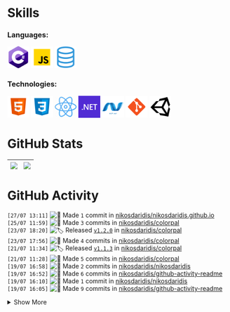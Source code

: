 <h1><b>Skills</h1></b>

<h3>Languages:</h3>
    <a  href="#"><img  alt="C#"  title="C#"  src="https://raw.githubusercontent.com/nikosdaridis/nikosdaridis.github.io/main/images/TechStack/CSharp.png"  height="50"></a>
    <a  href="#"><img  alt="JavaScript"  title="JavaScript"  src="https://raw.githubusercontent.com/nikosdaridis/nikosdaridis.github.io/main/images/TechStack/JavaScript.png"  height="50"></a>
    <a  href="#"><img  alt="SQL"  title="SQL"  src="https://raw.githubusercontent.com/nikosdaridis/nikosdaridis.github.io/main/images/TechStack/SQL.png"  height="50"></a>

<h3>Technologies:</h3>  
	<a  href="#"><img  alt="HTML"  title="HTML"  src="https://raw.githubusercontent.com/nikosdaridis/nikosdaridis.github.io/main/images/TechStack/HTML.png"  height="50"></a>
    <a  href="#"><img  alt="CSS"  title="CSS"  src="https://raw.githubusercontent.com/nikosdaridis/nikosdaridis.github.io/main/images/TechStack/CSS.png"  height="50"></a>
	<a  href="#"><img  alt="React"  title="React"  src="https://raw.githubusercontent.com/nikosdaridis/nikosdaridis.github.io/main/images/TechStack/React.png"  height="50"></a>
    <a  href="#"><img  alt=".Net"  title=".Net"  src="https://raw.githubusercontent.com/nikosdaridis/nikosdaridis.github.io/main/images/TechStack/DOTNET.png"  height="50"></a>
    <a  href="#"><img  alt="ASP.Net Core"  title="ASP.Net Core"  src="https://raw.githubusercontent.com/nikosdaridis/nikosdaridis.github.io/main/images/TechStack/ASPNETCore.png"  height="50"></a>
    <a  href="#"><img  alt="Git"  title="Git"  src="https://raw.githubusercontent.com/nikosdaridis/nikosdaridis.github.io/main/images/TechStack/Git.png"  height="50"></a>
    <a  href="#"><img  alt="Unity"  title="Unity"  src="https://raw.githubusercontent.com/nikosdaridis/nikosdaridis.github.io/main/images/TechStack/Unity.png"  height="50"></a>

<h1><b>GitHub Stats</h1></b>

| <a href="https://github.com/nikosdaridis?tab=repositories"><img align="center" src="https://github-readme-stats.vercel.app/api?username=nikosdaridis&show_icons=true&bg_color=00000000&title_color=0c4e82&text_color=1495fb&hide_border=true&hide_title=true&include_all_commits=true&text_bold=true" /></a> | <a href="https://github.com/nikosdaridis?tab=repositories"><img align="center" src="https://github-readme-stats.vercel.app/api/top-langs/?username=nikosdaridis&layout=compact&bg_color=00000000&title_color=1495fb&text_color=1495fb&hide_border=true&langs_count=10&hide=hlsl,shaderlab,glsl,objective-c%2B%2B,cmake&size_weight=0.3&count_weight=0.5" /></a> |
| ------------- | ------------- |

<h1><b>GitHub Activity</h1></b>

<!--START_SECTION:activity-->
`[27/07 13:11]` <img alt="📝" src="https://github.com/cheesits456/github-activity-readme/raw/master/icons/commit.png" align="top" height="18"> Made `1` commit in [nikosdaridis/nikosdaridis.github.io](https://github.com/nikosdaridis/nikosdaridis.github.io)  
`[25/07 11:59]` <img alt="📝" src="https://github.com/cheesits456/github-activity-readme/raw/master/icons/commit.png" align="top" height="18"> Made `3` commits in [nikosdaridis/colorpal](https://github.com/nikosdaridis/colorpal)  
`[23/07 18:20]` <img alt="🏷" src="https://github.com/cheesits456/github-activity-readme/raw/master/icons/release.png" align="top" height="18"> Released [`v1.2.0`](https://github.com/nikosdaridis/colorpal/releases/tag/v1.2.0) in [nikosdaridis/colorpal](https://github.com/nikosdaridis/colorpal)  
`[23/07 17:56]` <img alt="📝" src="https://github.com/cheesits456/github-activity-readme/raw/master/icons/commit.png" align="top" height="18"> Made `4` commits in [nikosdaridis/colorpal](https://github.com/nikosdaridis/colorpal)  
`[21/07 11:34]` <img alt="🏷" src="https://github.com/cheesits456/github-activity-readme/raw/master/icons/release.png" align="top" height="18"> Released [`v1.1.3`](https://github.com/nikosdaridis/colorpal/releases/tag/v1.1.3) in [nikosdaridis/colorpal](https://github.com/nikosdaridis/colorpal)  
`[21/07 11:28]` <img alt="📝" src="https://github.com/cheesits456/github-activity-readme/raw/master/icons/commit.png" align="top" height="18"> Made `5` commits in [nikosdaridis/colorpal](https://github.com/nikosdaridis/colorpal)  
`[19/07 16:58]` <img alt="📝" src="https://github.com/cheesits456/github-activity-readme/raw/master/icons/commit.png" align="top" height="18"> Made `2` commits in [nikosdaridis/nikosdaridis](https://github.com/nikosdaridis/nikosdaridis)  
`[19/07 16:52]` <img alt="📝" src="https://github.com/cheesits456/github-activity-readme/raw/master/icons/commit.png" align="top" height="18"> Made `6` commits in [nikosdaridis/github-activity-readme](https://github.com/nikosdaridis/github-activity-readme)  
`[19/07 16:10]` <img alt="📝" src="https://github.com/cheesits456/github-activity-readme/raw/master/icons/commit.png" align="top" height="18"> Made `1` commit in [nikosdaridis/nikosdaridis](https://github.com/nikosdaridis/nikosdaridis)  
`[19/07 16:05]` <img alt="📝" src="https://github.com/cheesits456/github-activity-readme/raw/master/icons/commit.png" align="top" height="18"> Made `9` commits in [nikosdaridis/github-activity-readme](https://github.com/nikosdaridis/github-activity-readme)  

<details><summary>Show More</summary>

`[19/07 15:01]` <img alt="🏷" src="https://github.com/cheesits456/github-activity-readme/raw/master/icons/release.png" align="top" height="18"> Released [`v1.1.2`](https://github.com/nikosdaridis/colorpal/releases/tag/v1.1.2) in [nikosdaridis/colorpal](https://github.com/nikosdaridis/colorpal)  
`[19/07 14:56]` <img alt="📝" src="https://github.com/cheesits456/github-activity-readme/raw/master/icons/commit.png" align="top" height="18"> Made `1` commit in [nikosdaridis/colorpal](https://github.com/nikosdaridis/colorpal)  
`[15/07 22:41]` <img alt="📝" src="https://github.com/cheesits456/github-activity-readme/raw/master/icons/commit.png" align="top" height="18"> Made `1` commit in [nikosdaridis/github-activity-readme](https://github.com/nikosdaridis/github-activity-readme)  
`[15/07 22:34]` <img alt="📝" src="https://github.com/cheesits456/github-activity-readme/raw/master/icons/commit.png" align="top" height="18"> Made `1` commit in [nikosdaridis/nikosdaridis](https://github.com/nikosdaridis/nikosdaridis)  
`[15/07 22:30]` <img alt="📝" src="https://github.com/cheesits456/github-activity-readme/raw/master/icons/commit.png" align="top" height="18"> Made `2` commits in [nikosdaridis/github-activity-readme](https://github.com/nikosdaridis/github-activity-readme)  
`[15/07 21:11]` <img alt="📝" src="https://github.com/cheesits456/github-activity-readme/raw/master/icons/commit.png" align="top" height="18"> Made `1` commit in [nikosdaridis/nikosdaridis](https://github.com/nikosdaridis/nikosdaridis)  
`[13/07 16:50]` <img alt="📝" src="https://github.com/cheesits456/github-activity-readme/raw/master/icons/commit.png" align="top" height="18"> Made `1` commit in [nikosdaridis/colorpal](https://github.com/nikosdaridis/colorpal)  
`[13/07 15:43]` <img alt="📝" src="https://github.com/cheesits456/github-activity-readme/raw/master/icons/commit.png" align="top" height="18"> Made `1` commit in [nikosdaridis/nikosdaridis.github.io](https://github.com/nikosdaridis/nikosdaridis.github.io)  
`[13/07 15:36]` <img alt="📝" src="https://github.com/cheesits456/github-activity-readme/raw/master/icons/commit.png" align="top" height="18"> Made `1` commit in [nikosdaridis/nikosdaridis](https://github.com/nikosdaridis/nikosdaridis)  
`[11/07 15:28]` <img alt="📝" src="https://github.com/cheesits456/github-activity-readme/raw/master/icons/commit.png" align="top" height="18"> Made `1` commit in [nikosdaridis/colorpal](https://github.com/nikosdaridis/colorpal)  
`[09/07 15:17]` <img alt="🏷" src="https://github.com/cheesits456/github-activity-readme/raw/master/icons/release.png" align="top" height="18"> Released [`v1.1.1`](https://github.com/nikosdaridis/colorpal/releases/tag/v1.1.1) in [nikosdaridis/colorpal](https://github.com/nikosdaridis/colorpal)  
`[09/07 15:08]` <img alt="📝" src="https://github.com/cheesits456/github-activity-readme/raw/master/icons/commit.png" align="top" height="18"> Made `3` commits in [nikosdaridis/colorpal](https://github.com/nikosdaridis/colorpal)  
`[05/07 13:59]` <img alt="📝" src="https://github.com/cheesits456/github-activity-readme/raw/master/icons/commit.png" align="top" height="18"> Made `42` commits in [nikosdaridis/github-readme-stats](https://github.com/nikosdaridis/github-readme-stats)  
`[04/07 14:52]` <img alt="⭐" src="https://github.com/cheesits456/github-activity-readme/raw/master/icons/star.png" align="top" height="18"> Starred [facebook/react](https://github.com/facebook/react)  
`[04/07 07:07]` <img alt="📝" src="https://github.com/cheesits456/github-activity-readme/raw/master/icons/commit.png" align="top" height="18"> Made `1` commit in [nikosdaridis/nikosdaridis.github.io](https://github.com/nikosdaridis/nikosdaridis.github.io)  
`[04/07 06:39]` <img alt="📝" src="https://github.com/cheesits456/github-activity-readme/raw/master/icons/commit.png" align="top" height="18"> Made `1` commit in [nikosdaridis/nikosdaridis](https://github.com/nikosdaridis/nikosdaridis)  
`[03/07 14:32]` <img alt="📝" src="https://github.com/cheesits456/github-activity-readme/raw/master/icons/commit.png" align="top" height="18"> Made `1` commit in [nikosdaridis/colorpal](https://github.com/nikosdaridis/colorpal)  
`[03/07 13:04]` <img alt="📝" src="https://github.com/cheesits456/github-activity-readme/raw/master/icons/commit.png" align="top" height="18"> Made `2` commits in [nikosdaridis/nikosdaridis.github.io](https://github.com/nikosdaridis/nikosdaridis.github.io)  
`[03/07 12:16]` <img alt="📝" src="https://github.com/cheesits456/github-activity-readme/raw/master/icons/commit.png" align="top" height="18"> Made `1` commit in [nikosdaridis/products-api](https://github.com/nikosdaridis/products-api)  
`[03/07 12:03]` <img alt="⭐" src="https://github.com/cheesits456/github-activity-readme/raw/master/icons/star.png" align="top" height="18"> Starred [nikosdaridis/products-api](https://github.com/nikosdaridis/products-api)  
`[03/07 12:03]` <img alt="📂" src="https://github.com/cheesits456/github-activity-readme/raw/master/icons/create-branch.png" align="top" height="18"> Created branch [`main`](https://github.com/nikosdaridis/products-api/tree/main) in [nikosdaridis/products-api](https://github.com/nikosdaridis/products-api)  
`[03/07 12:03]` <img alt="➕" src="https://github.com/cheesits456/github-activity-readme/raw/master/icons/create-repo.png" align="top" height="18"> Created repository [nikosdaridis/products-api](https://github.com/nikosdaridis/products-api)  
`[02/07 07:29]` <img alt="📝" src="https://github.com/cheesits456/github-activity-readme/raw/master/icons/commit.png" align="top" height="18"> Made `1` commit in [nikosdaridis/colorpal](https://github.com/nikosdaridis/colorpal)  
`[29/06 00:23]` <img alt="🏷" src="https://github.com/cheesits456/github-activity-readme/raw/master/icons/release.png" align="top" height="18"> Released [`v1.1.0`](https://github.com/nikosdaridis/colorpal/releases/tag/v1.1.0) in [nikosdaridis/colorpal](https://github.com/nikosdaridis/colorpal)  
`[29/06 00:17]` <img alt="📝" src="https://github.com/cheesits456/github-activity-readme/raw/master/icons/commit.png" align="top" height="18"> Made `1` commit in [nikosdaridis/colorpal](https://github.com/nikosdaridis/colorpal)  
`[28/06 08:57]` <img alt="📝" src="https://github.com/cheesits456/github-activity-readme/raw/master/icons/commit.png" align="top" height="18"> Made `1` commit in [nikosdaridis/nikosdaridis](https://github.com/nikosdaridis/nikosdaridis)  
`[28/06 06:42]` <img alt="📝" src="https://github.com/cheesits456/github-activity-readme/raw/master/icons/commit.png" align="top" height="18"> Made `1` commit in [nikosdaridis/colorpal](https://github.com/nikosdaridis/colorpal)  
`[28/06 06:40]` <img alt="❗️" src="https://github.com/cheesits456/github-activity-readme/raw/master/icons/issue.png" align="top" height="18"> Opened issue [`#2890`](https://github.com//anuraghazra/github-readme-stats/issues/2890 'Broken images') in [anuraghazra/github-readme-stats](https://github.com/anuraghazra/github-readme-stats)  
`[28/06 02:40]` <img alt="📝" src="https://github.com/cheesits456/github-activity-readme/raw/master/icons/commit.png" align="top" height="18"> Made `1` commit in [nikosdaridis/colorpal](https://github.com/nikosdaridis/colorpal)  
`[27/06 23:31]` <img alt="📝" src="https://github.com/cheesits456/github-activity-readme/raw/master/icons/commit.png" align="top" height="18"> Made `2` commits in [nikosdaridis/nikosdaridis](https://github.com/nikosdaridis/nikosdaridis)  
`[26/06 05:23]` <img alt="📝" src="https://github.com/cheesits456/github-activity-readme/raw/master/icons/commit.png" align="top" height="18"> Made `1` commit in [nikosdaridis/nikosdaridis.github.io](https://github.com/nikosdaridis/nikosdaridis.github.io)  
`[26/06 04:58]` <img alt="📝" src="https://github.com/cheesits456/github-activity-readme/raw/master/icons/commit.png" align="top" height="18"> Made `2` commits in [nikosdaridis/nikosdaridis](https://github.com/nikosdaridis/nikosdaridis)  
`[26/06 04:55]` <img alt="📝" src="https://github.com/cheesits456/github-activity-readme/raw/master/icons/commit.png" align="top" height="18"> Made `1` commit in [nikosdaridis/nikosdaridis.github.io](https://github.com/nikosdaridis/nikosdaridis.github.io)  
`[24/06 06:39]` <img alt="📝" src="https://github.com/cheesits456/github-activity-readme/raw/master/icons/commit.png" align="top" height="18"> Made `1` commit in [nikosdaridis/nikosdaridis](https://github.com/nikosdaridis/nikosdaridis)  
`[23/06 08:29]` <img alt="📝" src="https://github.com/cheesits456/github-activity-readme/raw/master/icons/commit.png" align="top" height="18"> Made `1` commit in [nikosdaridis/colorpal](https://github.com/nikosdaridis/colorpal)  
`[22/06 20:27]` <img alt="🏷" src="https://github.com/cheesits456/github-activity-readme/raw/master/icons/release.png" align="top" height="18"> Released [`v1.0.1`](https://github.com/nikosdaridis/colorpal/releases/tag/v1.0.1) in [nikosdaridis/colorpal](https://github.com/nikosdaridis/colorpal)  
`[22/06 20:13]` <img alt="📝" src="https://github.com/cheesits456/github-activity-readme/raw/master/icons/commit.png" align="top" height="18"> Made `2` commits in [nikosdaridis/colorpal](https://github.com/nikosdaridis/colorpal)  
`[22/06 12:06]` <img alt="📝" src="https://github.com/cheesits456/github-activity-readme/raw/master/icons/commit.png" align="top" height="18"> Made `42` commits in [nikosdaridis/github-readme-stats](https://github.com/nikosdaridis/github-readme-stats)  
`[20/06 16:18]` <img alt="🏷" src="https://github.com/cheesits456/github-activity-readme/raw/master/icons/release.png" align="top" height="18"> Released [`v1.0.0`](https://github.com/nikosdaridis/colorpal/releases/tag/v1.0.0) in [nikosdaridis/colorpal](https://github.com/nikosdaridis/colorpal)  
`[20/06 16:17]` <img alt="❌" src="https://github.com/cheesits456/github-activity-readme/raw/master/icons/delete.png" align="top" height="18"> Deleted `v1.0.0` from [nikosdaridis/colorpal](https://github.com/nikosdaridis/colorpal)  
`[20/06 16:16]` <img alt="📝" src="https://github.com/cheesits456/github-activity-readme/raw/master/icons/commit.png" align="top" height="18"> Made `1` commit in [nikosdaridis/colorpal](https://github.com/nikosdaridis/colorpal)  
`[20/06 16:13]` <img alt="📝" src="https://github.com/cheesits456/github-activity-readme/raw/master/icons/commit.png" align="top" height="18"> Made `1` commit in [nikosdaridis/nikosdaridis.github.io](https://github.com/nikosdaridis/nikosdaridis.github.io)  
`[20/06 06:16]` <img alt="📝" src="https://github.com/cheesits456/github-activity-readme/raw/master/icons/commit.png" align="top" height="18"> Made `1` commit in [NikosDaridis/nikosdaridis.github.io](https://github.com/NikosDaridis/nikosdaridis.github.io)  
`[20/06 05:59]` <img alt="📝" src="https://github.com/cheesits456/github-activity-readme/raw/master/icons/commit.png" align="top" height="18"> Made `1` commit in [NikosDaridis/project-souls](https://github.com/NikosDaridis/project-souls)  
`[20/06 05:58]` <img alt="📝" src="https://github.com/cheesits456/github-activity-readme/raw/master/icons/commit.png" align="top" height="18"> Made `1` commit in [NikosDaridis/2d-bezier-path-tool](https://github.com/NikosDaridis/2d-bezier-path-tool)  
`[20/06 05:56]` <img alt="📝" src="https://github.com/cheesits456/github-activity-readme/raw/master/icons/commit.png" align="top" height="18"> Made `1` commit in [NikosDaridis/space-cowboys](https://github.com/NikosDaridis/space-cowboys)  
`[20/06 05:40]` <img alt="🏷" src="https://github.com/cheesits456/github-activity-readme/raw/master/icons/release.png" align="top" height="18"> Released [`v1.0.0`](https://github.com/NikosDaridis/ColorPal/releases/tag/v1.0.0) in [NikosDaridis/ColorPal](https://github.com/NikosDaridis/ColorPal)  
`[20/06 05:31]` <img alt="📝" src="https://github.com/cheesits456/github-activity-readme/raw/master/icons/commit.png" align="top" height="18"> Made `1` commit in [NikosDaridis/ColorPal](https://github.com/NikosDaridis/ColorPal)  
`[20/06 02:04]` <img alt="📂" src="https://github.com/cheesits456/github-activity-readme/raw/master/icons/create-branch.png" align="top" height="18"> Created branch [`main`](https://github.com/NikosDaridis/ColorPal/tree/main) in [NikosDaridis/ColorPal](https://github.com/NikosDaridis/ColorPal)  
`[19/06 22:35]` <img alt="⭐" src="https://github.com/cheesits456/github-activity-readme/raw/master/icons/star.png" align="top" height="18"> Starred [NikosDaridis/ColorPal](https://github.com/NikosDaridis/ColorPal)  
`[19/06 22:35]` <img alt="➕" src="https://github.com/cheesits456/github-activity-readme/raw/master/icons/create-repo.png" align="top" height="18"> Created repository [NikosDaridis/ColorPal](https://github.com/NikosDaridis/ColorPal)  
`[18/06 09:00]` <img alt="📝" src="https://github.com/cheesits456/github-activity-readme/raw/master/icons/commit.png" align="top" height="18"> Made `4` commits in [NikosDaridis/NikosDaridis.github.io](https://github.com/NikosDaridis/NikosDaridis.github.io)  
`[16/06 17:09]` <img alt="⭐" src="https://github.com/cheesits456/github-activity-readme/raw/master/icons/star.png" align="top" height="18"> Starred [NikosDaridis/github-readme-stats](https://github.com/NikosDaridis/github-readme-stats)  
`[16/06 17:08]` <img alt="🍴" src="https://github.com/cheesits456/github-activity-readme/raw/master/icons/fork.png" align="top" height="18"> Forked [anuraghazra/github-readme-stats](https://github.com/anuraghazra/github-readme-stats) to [NikosDaridis/github-readme-stats](https://github.com/NikosDaridis/github-readme-stats)  
`[16/06 17:05]` <img alt="📝" src="https://github.com/cheesits456/github-activity-readme/raw/master/icons/commit.png" align="top" height="18"> Made `1` commit in [NikosDaridis/NikosDaridis](https://github.com/NikosDaridis/NikosDaridis)  
`[16/06 15:09]` <img alt="📝" src="https://github.com/cheesits456/github-activity-readme/raw/master/icons/commit.png" align="top" height="18"> Made `1` commit in [NikosDaridis/NikosDaridis.github.io](https://github.com/NikosDaridis/NikosDaridis.github.io)  
`[16/06 13:58]` <img alt="📝" src="https://github.com/cheesits456/github-activity-readme/raw/master/icons/commit.png" align="top" height="18"> Made `2` commits in [NikosDaridis/Space-Cowboys](https://github.com/NikosDaridis/Space-Cowboys)  
`[16/06 09:45]` <img alt="📝" src="https://github.com/cheesits456/github-activity-readme/raw/master/icons/commit.png" align="top" height="18"> Made `2` commits in [NikosDaridis/NikosDaridis.github.io](https://github.com/NikosDaridis/NikosDaridis.github.io)  
`[15/06 01:56]` <img alt="⭐" src="https://github.com/cheesits456/github-activity-readme/raw/master/icons/star.png" align="top" height="18"> Starred [jamesgeorge007/github-activity-readme](https://github.com/jamesgeorge007/github-activity-readme)  
`[15/06 01:50]` <img alt="📝" src="https://github.com/cheesits456/github-activity-readme/raw/master/icons/commit.png" align="top" height="18"> Made `1` commit in [NikosDaridis/GitHub-Activity-Readme](https://github.com/NikosDaridis/GitHub-Activity-Readme)  
`[15/06 01:25]` <img alt="📝" src="https://github.com/cheesits456/github-activity-readme/raw/master/icons/commit.png" align="top" height="18"> Made `3` commits in [NikosDaridis/NikosDaridis](https://github.com/NikosDaridis/NikosDaridis)  
`[15/06 00:48]` <img alt="⭐" src="https://github.com/cheesits456/github-activity-readme/raw/master/icons/star.png" align="top" height="18"> Starred [anuraghazra/github-readme-stats](https://github.com/anuraghazra/github-readme-stats)  
`[15/06 00:19]` <img alt="📝" src="https://github.com/cheesits456/github-activity-readme/raw/master/icons/commit.png" align="top" height="18"> Made `225` commits in [NikosDaridis/GitHub-Activity-Readme](https://github.com/NikosDaridis/GitHub-Activity-Readme)  
`[14/06 23:37]` <img alt="📝" src="https://github.com/cheesits456/github-activity-readme/raw/master/icons/commit.png" align="top" height="18"> Made `1` commit in [NikosDaridis/NikosDaridis](https://github.com/NikosDaridis/NikosDaridis)  
`[14/06 23:36]` <img alt="📝" src="https://github.com/cheesits456/github-activity-readme/raw/master/icons/commit.png" align="top" height="18"> Made `1` commit in [NikosDaridis/GitHub-Activity-Readme](https://github.com/NikosDaridis/GitHub-Activity-Readme)  
`[14/06 23:34]` <img alt="📝" src="https://github.com/cheesits456/github-activity-readme/raw/master/icons/commit.png" align="top" height="18"> Made `1` commit in [NikosDaridis/NikosDaridis](https://github.com/NikosDaridis/NikosDaridis)  
`[14/06 23:30]` <img alt="📝" src="https://github.com/cheesits456/github-activity-readme/raw/master/icons/commit.png" align="top" height="18"> Made `1` commit in [NikosDaridis/GitHub-Activity-Readme](https://github.com/NikosDaridis/GitHub-Activity-Readme)  
`[14/06 23:06]` <img alt="⭐" src="https://github.com/cheesits456/github-activity-readme/raw/master/icons/star.png" align="top" height="18"> Starred [NikosDaridis/GitHub-Activity-Readme](https://github.com/NikosDaridis/GitHub-Activity-Readme)  
`[14/06 23:05]` <img alt="🍴" src="https://github.com/cheesits456/github-activity-readme/raw/master/icons/fork.png" align="top" height="18"> Forked [cheesits456/github-activity-readme](https://github.com/cheesits456/github-activity-readme) to [NikosDaridis/GitHub-Activity-Readme](https://github.com/NikosDaridis/GitHub-Activity-Readme)  
`[14/06 20:46]` <img alt="📝" src="https://github.com/cheesits456/github-activity-readme/raw/master/icons/commit.png" align="top" height="18"> Made `3` commits in [NikosDaridis/NikosDaridis](https://github.com/NikosDaridis/NikosDaridis)  
`[14/06 20:18]` <img alt="⭐" src="https://github.com/cheesits456/github-activity-readme/raw/master/icons/star.png" align="top" height="18"> Starred [NikosDaridis/GitHub-Activity-Readme](https://github.com/NikosDaridis/GitHub-Activity-Readme)  
`[14/06 20:18]` <img alt="🍴" src="https://github.com/cheesits456/github-activity-readme/raw/master/icons/fork.png" align="top" height="18"> Forked [jamesgeorge007/github-activity-readme](https://github.com/jamesgeorge007/github-activity-readme) to [NikosDaridis/GitHub-Activity-Readme](https://github.com/NikosDaridis/GitHub-Activity-Readme)  
`[14/06 20:15]` <img alt="⭐" src="https://github.com/cheesits456/github-activity-readme/raw/master/icons/star.png" align="top" height="18"> Starred [jamesgeorge007/github-activity-readme](https://github.com/jamesgeorge007/github-activity-readme)  
`[14/06 13:42]` <img alt="⭐" src="https://github.com/cheesits456/github-activity-readme/raw/master/icons/star.png" align="top" height="18"> Starred [NikosDaridis/ProjectSouls](https://github.com/NikosDaridis/ProjectSouls)  
`[14/06 13:42]` <img alt="⭐" src="https://github.com/cheesits456/github-activity-readme/raw/master/icons/star.png" align="top" height="18"> Starred [NikosDaridis/SpaceCowboys](https://github.com/NikosDaridis/SpaceCowboys)  
`[14/06 13:42]` <img alt="⭐" src="https://github.com/cheesits456/github-activity-readme/raw/master/icons/star.png" align="top" height="18"> Starred [NikosDaridis/NikosDaridis](https://github.com/NikosDaridis/NikosDaridis)  
`[14/06 13:42]` <img alt="⭐" src="https://github.com/cheesits456/github-activity-readme/raw/master/icons/star.png" align="top" height="18"> Starred [NikosDaridis/2DBezierPathTool](https://github.com/NikosDaridis/2DBezierPathTool)  
`[14/06 13:41]` <img alt="⭐" src="https://github.com/cheesits456/github-activity-readme/raw/master/icons/star.png" align="top" height="18"> Starred [NikosDaridis/NikosDaridis.github.io](https://github.com/NikosDaridis/NikosDaridis.github.io)  
`[14/06 12:29]` <img alt="📝" src="https://github.com/cheesits456/github-activity-readme/raw/master/icons/commit.png" align="top" height="18"> Made `1` commit in [NikosDaridis/NikosDaridis.github.io](https://github.com/NikosDaridis/NikosDaridis.github.io)  
`[14/06 12:27]` <img alt="📝" src="https://github.com/cheesits456/github-activity-readme/raw/master/icons/commit.png" align="top" height="18"> Made `2` commits in [NikosDaridis/2DBezierPathTool](https://github.com/NikosDaridis/2DBezierPathTool)  
`[13/06 20:24]` <img alt="📝" src="https://github.com/cheesits456/github-activity-readme/raw/master/icons/commit.png" align="top" height="18"> Made `2` commits in [NikosDaridis/nikosdaridis](https://github.com/NikosDaridis/nikosdaridis)  
`[13/06 20:05]` <img alt="⭐" src="https://github.com/cheesits456/github-activity-readme/raw/master/icons/star.png" align="top" height="18"> Starred [cheesits456/github-activity-readme](https://github.com/cheesits456/github-activity-readme)  
`[13/06 19:43]` <img alt="📝" src="https://github.com/cheesits456/github-activity-readme/raw/master/icons/commit.png" align="top" height="18"> Made `2` commits in [NikosDaridis/nikosdaridis](https://github.com/NikosDaridis/nikosdaridis)  
`[13/06 19:27]` <img alt="📂" src="https://github.com/cheesits456/github-activity-readme/raw/master/icons/create-branch.png" align="top" height="18"> Created branch [`main`](https://github.com/NikosDaridis/nikosdaridis/tree/main) in [NikosDaridis/nikosdaridis](https://github.com/NikosDaridis/nikosdaridis)  
`[13/06 19:23]` <img alt="➕" src="https://github.com/cheesits456/github-activity-readme/raw/master/icons/create-repo.png" align="top" height="18"> Created repository [NikosDaridis/nikosdaridis](https://github.com/NikosDaridis/nikosdaridis)  
`[13/06 19:19]` <img alt="📝" src="https://github.com/cheesits456/github-activity-readme/raw/master/icons/commit.png" align="top" height="18"> Made `3` commits in [NikosDaridis/NikosDaridis](https://github.com/NikosDaridis/NikosDaridis)  
`[13/06 19:10]` <img alt="⭐" src="https://github.com/cheesits456/github-activity-readme/raw/master/icons/star.png" align="top" height="18"> Starred [cheesits456/github-activity-readme](https://github.com/cheesits456/github-activity-readme)  
`[13/06 10:54]` <img alt="📝" src="https://github.com/cheesits456/github-activity-readme/raw/master/icons/commit.png" align="top" height="18"> Made `1` commit in [NikosDaridis/NikosDaridis.github.io](https://github.com/NikosDaridis/NikosDaridis.github.io)  
`[13/06 10:35]` <img alt="📝" src="https://github.com/cheesits456/github-activity-readme/raw/master/icons/commit.png" align="top" height="18"> Made `1` commit in [NikosDaridis/NikosDaridis](https://github.com/NikosDaridis/NikosDaridis)  
`[13/06 09:05]` <img alt="📝" src="https://github.com/cheesits456/github-activity-readme/raw/master/icons/commit.png" align="top" height="18"> Made `1` commit in [NikosDaridis/NikosDaridis.github.io](https://github.com/NikosDaridis/NikosDaridis.github.io)  
`[13/06 08:53]` <img alt="📝" src="https://github.com/cheesits456/github-activity-readme/raw/master/icons/commit.png" align="top" height="18"> Made `1` commit in [NikosDaridis/NikosDaridis](https://github.com/NikosDaridis/NikosDaridis)  
`[13/06 08:49]` <img alt="🍴" src="https://github.com/cheesits456/github-activity-readme/raw/master/icons/fork.png" align="top" height="18"> Forked [jamesgeorge007/github-activity-readme](https://github.com/jamesgeorge007/github-activity-readme) to [NikosDaridis/github-activity-readme](https://github.com/NikosDaridis/github-activity-readme)  
`[13/06 08:49]` <img alt="⭐" src="https://github.com/cheesits456/github-activity-readme/raw/master/icons/star.png" align="top" height="18"> Starred [jamesgeorge007/github-activity-readme](https://github.com/jamesgeorge007/github-activity-readme)  
`[13/06 08:44]` <img alt="📝" src="https://github.com/cheesits456/github-activity-readme/raw/master/icons/commit.png" align="top" height="18"> Made `1` commit in [NikosDaridis/github-activity-readme](https://github.com/NikosDaridis/github-activity-readme)  
`[13/06 08:41]` <img alt="⭐" src="https://github.com/cheesits456/github-activity-readme/raw/master/icons/star.png" align="top" height="18"> Starred [NikosDaridis/github-activity-readme](https://github.com/NikosDaridis/github-activity-readme)  
`[13/06 08:39]` <img alt="📝" src="https://github.com/cheesits456/github-activity-readme/raw/master/icons/commit.png" align="top" height="18"> Made `1` commit in [NikosDaridis/github-activity-readme](https://github.com/NikosDaridis/github-activity-readme)  
`[13/06 08:33]` <img alt="📝" src="https://github.com/cheesits456/github-activity-readme/raw/master/icons/commit.png" align="top" height="18"> Made `2` commits in [NikosDaridis/NikosDaridis](https://github.com/NikosDaridis/NikosDaridis)  
`[13/06 08:21]` <img alt="🍴" src="https://github.com/cheesits456/github-activity-readme/raw/master/icons/fork.png" align="top" height="18"> Forked [cheesits456/github-activity-readme](https://github.com/cheesits456/github-activity-readme) to [NikosDaridis/github-activity-readme](https://github.com/NikosDaridis/github-activity-readme)  
`[13/06 08:20]` <img alt="⭐" src="https://github.com/cheesits456/github-activity-readme/raw/master/icons/star.png" align="top" height="18"> Starred [cheesits456/github-activity-readme](https://github.com/cheesits456/github-activity-readme)  
`[13/06 08:16]` <img alt="📝" src="https://github.com/cheesits456/github-activity-readme/raw/master/icons/commit.png" align="top" height="18"> Made `8` commits in [NikosDaridis/NikosDaridis](https://github.com/NikosDaridis/NikosDaridis)  
`[13/06 06:58]` <img alt="📂" src="https://github.com/cheesits456/github-activity-readme/raw/master/icons/create-branch.png" align="top" height="18"> Created branch [`main`](https://github.com/NikosDaridis/NikosDaridis/tree/main) in [NikosDaridis/NikosDaridis](https://github.com/NikosDaridis/NikosDaridis)  
`[13/06 06:58]` <img alt="➕" src="https://github.com/cheesits456/github-activity-readme/raw/master/icons/create-repo.png" align="top" height="18"> Created repository [NikosDaridis/NikosDaridis](https://github.com/NikosDaridis/NikosDaridis)  
`[08/06 04:11]` <img alt="📝" src="https://github.com/cheesits456/github-activity-readme/raw/master/icons/commit.png" align="top" height="18"> Made `3` commits in [NikosDaridis/NikosDaridis.github.io](https://github.com/NikosDaridis/NikosDaridis.github.io)  
`[05/06 20:00]` <img alt="➕" src="https://github.com/cheesits456/github-activity-readme/raw/master/icons/create-repo.png" align="top" height="18"> Created repository [NikosDaridis/NikosDaridis.github.io](https://github.com/NikosDaridis/NikosDaridis.github.io)  
`[05/06 20:00]` <img alt="📂" src="https://github.com/cheesits456/github-activity-readme/raw/master/icons/create-branch.png" align="top" height="18"> Created branch [`main`](https://github.com/NikosDaridis/NikosDaridis.github.io/tree/main) in [NikosDaridis/NikosDaridis.github.io](https://github.com/NikosDaridis/NikosDaridis.github.io)  

</details>
<!--END_SECTION:activity-->